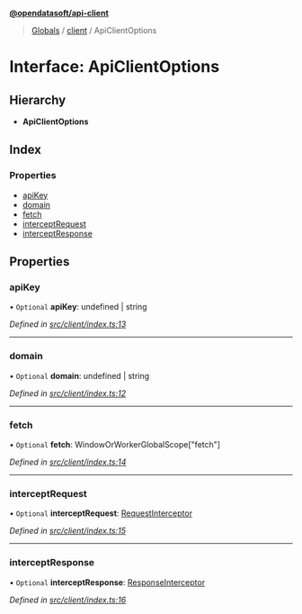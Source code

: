 **[@opendatasoft/api-client](../README.md)**

> [Globals](../globals.md) / [client](../modules/client.md) / ApiClientOptions

# Interface: ApiClientOptions

## Hierarchy

* **ApiClientOptions**

## Index

### Properties

* [apiKey](client.apiclientoptions.md#apikey)
* [domain](client.apiclientoptions.md#domain)
* [fetch](client.apiclientoptions.md#fetch)
* [interceptRequest](client.apiclientoptions.md#interceptrequest)
* [interceptResponse](client.apiclientoptions.md#interceptresponse)

## Properties

### apiKey

• `Optional` **apiKey**: undefined \| string

*Defined in [src/client/index.ts:13](https://github.com/opendatasoft/ods-dataviz-sdk/blob/ab29865/packages/api-client/src/client/index.ts#L13)*

___

### domain

• `Optional` **domain**: undefined \| string

*Defined in [src/client/index.ts:12](https://github.com/opendatasoft/ods-dataviz-sdk/blob/ab29865/packages/api-client/src/client/index.ts#L12)*

___

### fetch

• `Optional` **fetch**: WindowOrWorkerGlobalScope[\"fetch\"]

*Defined in [src/client/index.ts:14](https://github.com/opendatasoft/ods-dataviz-sdk/blob/ab29865/packages/api-client/src/client/index.ts#L14)*

___

### interceptRequest

• `Optional` **interceptRequest**: [RequestInterceptor](../modules/client.md#requestinterceptor)

*Defined in [src/client/index.ts:15](https://github.com/opendatasoft/ods-dataviz-sdk/blob/ab29865/packages/api-client/src/client/index.ts#L15)*

___

### interceptResponse

• `Optional` **interceptResponse**: [ResponseInterceptor](../modules/client.md#responseinterceptor)

*Defined in [src/client/index.ts:16](https://github.com/opendatasoft/ods-dataviz-sdk/blob/ab29865/packages/api-client/src/client/index.ts#L16)*
